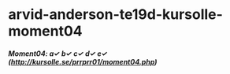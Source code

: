 # arvid-anderson-te19d-kursolle-moment04

##### Moment04: a✓ b✓ c✓ d✓ e✓  (http://kursolle.se/prrprr01/moment04.php)
